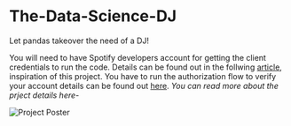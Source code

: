 # The-Data-Science-DJ
Let pandas takeover the need of a DJ! 

You will need to have Spotify developers account for getting the client credentials to run the code. 
Details can be found out in the follwing [article](https://towardsdatascience.com/can-a-data-scientist-replace-a-dj-spotify-manipulation-with-python-fbbd4a45ffd5), inspiration of this project. 
You have to run the authorization flow to verify your account details can be found out [here](https://spotipy.readthedocs.io/en/2.9.0/#authorization-code-flow).
*You can read more about the prject details here-*

![Project Poster](https://i.ibb.co/Srxt7x7/TDD-Poster.jpg)
